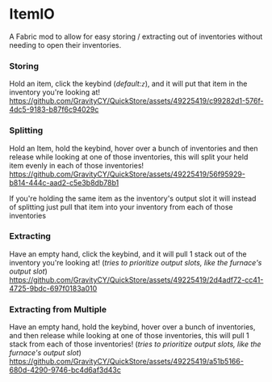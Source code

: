 # ItemIO
A Fabric mod to allow for easy storing / extracting out of inventories 
without needing to open their inventories.

### Storing
Hold an item, click the keybind (*default:`z`*), and it will put that item 
in the inventory you're looking at!
https://github.com/GravityCY/QuickStore/assets/49225419/c99282d1-576f-4dc5-9183-b87f6c94029c

### Splitting
Hold an Item, hold the keybind, hover over a bunch of inventories and then 
release while looking at one of those inventories, this will split your held item evenly
in each of those inventories!
https://github.com/GravityCY/QuickStore/assets/49225419/56f95929-b814-444c-aad2-c5e3b8db78b1

If you're holding the same item as the inventory's output slot it will instead
of splitting just pull that item into your inventory from each of those inventories 

### Extracting
Have an empty hand, click the keybind, and it will pull 1 stack out of the 
inventory you're looking at! (*tries to prioritize output slots, like the furnace's output slot*)
https://github.com/GravityCY/QuickStore/assets/49225419/2d4adf72-cc41-4725-9bdc-697f0183a010

### Extracting from Multiple
Have an empty hand, hold the keybind, hover over a bunch of inventories, and then 
release while looking at one of those inventories, this will pull 1 stack 
from each of those inventories! (*tries to prioritize output slots, like the furnace's output slot*)
https://github.com/GravityCY/QuickStore/assets/49225419/a51b5166-680d-4290-9746-bc4d6af3d43c

